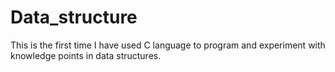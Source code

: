 # Data_structure
This is the first time I have used C language to program and experiment with knowledge points in data structures.
